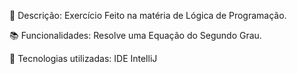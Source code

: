 
📝 Descrição:
Exercício Feito na matéria de Lógica de Programação.

📚 Funcionalidades:
Resolve uma Equação do Segundo Grau.

🔧 Tecnologias utilizadas:
IDE IntelliJ
